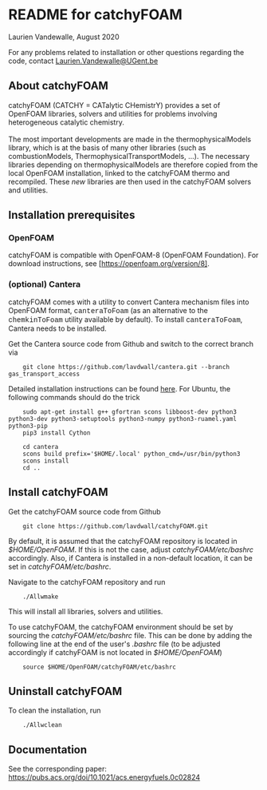 # README for catchyFOAM
Laurien Vandewalle, August 2020

For any problems related to installation or other questions regarding the code, contact Laurien.Vandewalle@UGent.be

## About catchyFOAM
catchyFOAM (CATCHY = CATalytic CHemistrY) provides a set of OpenFOAM libraries, solvers and utilities for problems involving heterogeneous catalytic chemistry.<br/><br/>
The most important developments are made in the thermophysicalModels library, which is at the basis of many other libraries (such as combustionModels, ThermophysicalTransportModels, ...). The necessary libraries depending on thermophysicalModels are therefore copied from the local OpenFOAM installation, linked to the catchyFOAM thermo and recompiled. These *new* libraries are then used in the catchyFOAM solvers and utilities.

## Installation prerequisites
### OpenFOAM
catchyFOAM is compatible with OpenFOAM-8 (OpenFOAM Foundation). For download instructions, see [https://openfoam.org/version/8]. 

### (optional) Cantera
catchyFOAM comes with a utility to convert Cantera mechanism files into OpenFOAM format, <span style="font-family:Courier;">canteraToFoam</span> (as an alternative to the <span style="font-family:Courier;">chemkinToFoam</span> utility available by default). To install <span style="font-family:Courier;">canteraToFoam</span>, Cantera needs to be installed.

Get the Cantera source code from Github and switch to the correct branch via
```
    git clone https://github.com/lavdwall/cantera.git --branch gas_transport_access
```

Detailed installation instructions can be found [here](https://cantera.org/install/compiling-install.html). 
For Ubuntu, the following commands should do the trick
```
    sudo apt-get install g++ gfortran scons libboost-dev python3 python3-dev python3-setuptools python3-numpy python3-ruamel.yaml python3-pip
    pip3 install Cython
    
    cd cantera
    scons build prefix='$HOME/.local' python_cmd=/usr/bin/python3
    scons install
    cd ..
```

## Install catchyFOAM
Get the catchyFOAM source code from Github 
```
    git clone https://github.com/lavdwall/catchyFOAM.git
```
By default, it is assumed that the catchyFOAM repository is located in *$HOME/OpenFOAM*. If this is not the case, adjust *catchyFOAM/etc/bashrc* accordingly. Also, if Cantera is installed in a non-default location, it can be set in *catchyFOAM/etc/bashrc*.

Navigate to the catchyFOAM repository and run
```
    ./Allwmake
```
This will install all libraries, solvers and utilities.

To use catchyFOAM, the catchyFOAM environment should be set by sourcing the *catchyFOAM/etc/bashrc* file. This can be done by adding the following line at the end of the user's *.bashrc* file (to be adjusted accordingly if catchyFOAM is not located in *$HOME/OpenFOAM*)
```
    source $HOME/OpenFOAM/catchyFOAM/etc/bashrc
```

## Uninstall catchyFOAM
To clean the installation, run
```
    ./Allwclean
```

## Documentation

See the corresponding paper: https://pubs.acs.org/doi/10.1021/acs.energyfuels.0c02824
